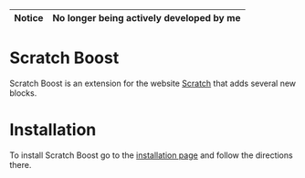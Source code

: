 Notice | No longer being actively developed by me
----|----

# Scratch Boost
Scratch Boost is an extension for the website [Scratch](http://scratch.mit.edu) that adds several new blocks.

# Installation
To install Scratch Boost go to the [installation page](https://Iwotastic.github.io/Scratch-Boost) and follow the directions there.

